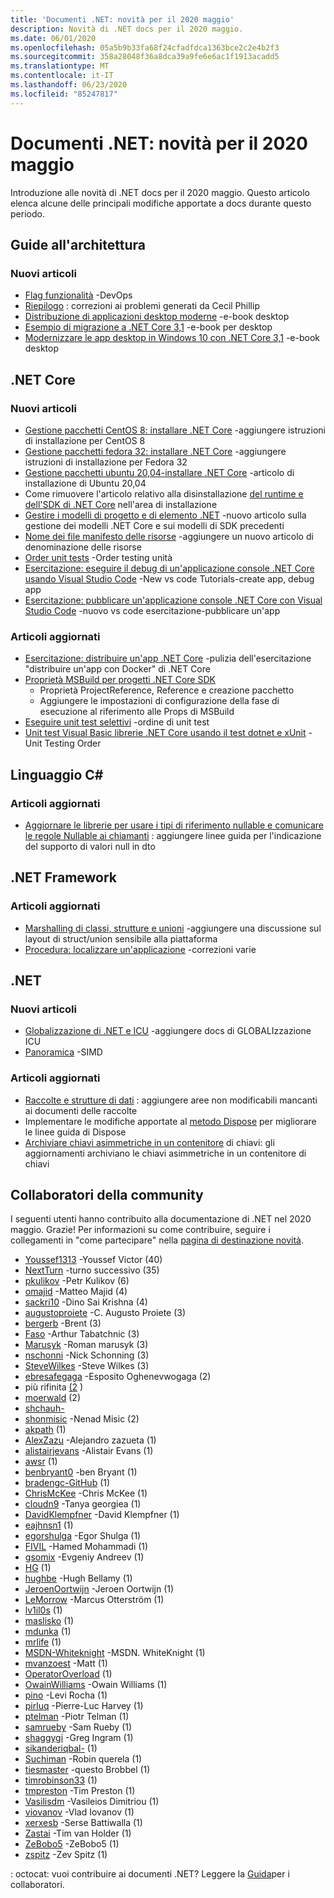 ```yaml
---
title: 'Documenti .NET: novità per il 2020 maggio'
description: Novità di .NET docs per il 2020 maggio.
ms.date: 06/01/2020
ms.openlocfilehash: 05a5b9b33fa68f24cfadfdca1363bce2c2e4b2f3
ms.sourcegitcommit: 358a28048f36a8dca39a9fe6e6ac1f1913acadd5
ms.translationtype: MT
ms.contentlocale: it-IT
ms.lasthandoff: 06/23/2020
ms.locfileid: "85247817"
---
```

# <a name="net-docs-whats-new-for-may-2020"></a>Documenti .NET: novità per il 2020 maggio

Introduzione alle novità di .NET docs per il 2020 maggio. Questo articolo elenca alcune delle principali modifiche apportate a docs durante questo periodo.

## <a name="architecture-guides"></a>Guide all'architettura

### <a name="new-articles"></a>Nuovi articoli

- [Flag funzionalità](../architecture/cloud-native/feature-flags.md) -DevOps
- [Riepilogo](../architecture/cloud-native/summary.md) : correzioni ai problemi generati da Cecil Phillip
- [Distribuzione di applicazioni desktop moderne](../architecture/modernize-desktop/deploy-modern-applications.md) -e-book desktop
- [Esempio di migrazione a .NET Core 3,1](../architecture/modernize-desktop/example-migration-core.md) -e-book per desktop
- [Modernizzare le app desktop in Windows 10 con .NET Core 3,1](../architecture/modernize-desktop/index.md) -e-book desktop

## <a name="net-core"></a>.NET Core

### <a name="new-articles"></a>Nuovi articoli

- [Gestione pacchetti CentOS 8: installare .NET Core](../core/install/linux-package-manager-centos8.md) -aggiungere istruzioni di installazione per CentOS 8
- [Gestione pacchetti fedora 32: installare .NET Core](../core/install/linux-package-manager-fedora32.md) -aggiungere istruzioni di installazione per Fedora 32
- [Gestione pacchetti ubuntu 20,04-installare .NET Core](../core/install/linux-package-manager-ubuntu-2004.md) -articolo di installazione di Ubuntu 20,04
- Come rimuovere l'articolo relativo alla disinstallazione [del runtime e dell'SDK di .NET Core](../core/install/remove-runtime-sdk-versions.md) nell'area di installazione
- [Gestire i modelli di progetto e di elemento .NET](../core/install/templates.md) -nuovo articolo sulla gestione dei modelli .NET Core e sui modelli di SDK precedenti
- [Nome dei file manifesto delle risorse](../core/resources/manifest-file-names.md) -aggiungere un nuovo articolo di denominazione delle risorse
- [Order unit tests](../core/testing/order-unit-tests.md) -Order testing unità
- [Esercitazione: eseguire il debug di un'applicazione console .NET Core usando Visual Studio Code](../core/tutorials/debugging-with-visual-studio-code.md) -New vs code Tutorials-create app, debug app
- [Esercitazione: pubblicare un'applicazione console .NET Core con Visual Studio Code](../core/tutorials/publishing-with-visual-studio-code.md) -nuovo vs code esercitazione-pubblicare un'app

### <a name="updated-articles"></a>Articoli aggiornati

- [Esercitazione: distribuire un'app .NET Core](../core/docker/build-container.md) -pulizia dell'esercitazione "distribuire un'app con Docker" di .NET Core
- [Proprietà MSBuild per progetti .NET Core SDK](../core/project-sdk/msbuild-props.md)
  - Proprietà ProjectReference, Reference e creazione pacchetto
  - Aggiungere le impostazioni di configurazione della fase di esecuzione al riferimento alle Props di MSBuild
- [Eseguire unit test selettivi](../core/testing/selective-unit-tests.md) -ordine di unit test
- [Unit test Visual Basic librerie .NET Core usando il test dotnet e xUnit](../core/testing/unit-testing-visual-basic-with-dotnet-test.md) -Unit Testing Order

## <a name="c-language"></a>Linguaggio C#

### <a name="updated-articles"></a>Articoli aggiornati

- [Aggiornare le librerie per usare i tipi di riferimento nullable e comunicare le regole Nullable ai chiamanti](../csharp/nullable-migration-strategies.md) : aggiungere linee guida per l'indicazione del supporto di valori null in dto

## <a name="net-framework"></a>.NET Framework

### <a name="updated-articles"></a>Articoli aggiornati

- [Marshalling di classi, strutture e unioni](../framework/interop/marshaling-classes-structures-and-unions.md) -aggiungere una discussione sul layout di struct/union sensibile alla piattaforma
- [Procedura: localizzare un'applicazione](../framework/wpf/advanced/how-to-localize-an-application.md) -correzioni varie

## <a name="net"></a>.NET

### <a name="new-articles"></a>Nuovi articoli

- [Globalizzazione di .NET e ICU](../standard/globalization-localization/globalization-icu.md) -aggiungere docs di GLOBALIzzazione ICU
- [Panoramica](../standard/simd.md) -SIMD

### <a name="updated-articles"></a>Articoli aggiornati

- [Raccolte e strutture di dati](../standard/collections/index.md) : aggiungere aree non modificabili mancanti ai documenti delle raccolte
- Implementare le modifiche apportate al [metodo Dispose](../standard/garbage-collection/implementing-dispose.md) per migliorare le linee guida di Dispose
- [Archiviare chiavi asimmetriche in un contenitore](../standard/security/how-to-store-asymmetric-keys-in-a-key-container.md) di chiavi: gli aggiornamenti archiviano le chiavi asimmetriche in un contenitore di chiavi

## <a name="community-contributors"></a>Collaboratori della community

I seguenti utenti hanno contribuito alla documentazione di .NET nel 2020 maggio. Grazie! Per informazioni su come contribuire, seguire i collegamenti in "come partecipare" nella [pagina di destinazione novità](index.yml).

- [Youssef1313](https://github.com/Youssef1313) -Youssef Victor (40)
- [NextTurn](https://github.com/NextTurn) -turno successivo (35)
- [pkulikov](https://github.com/pkulikov) -Petr Kulikov (6)
- [omajid](https://github.com/omajid) -Matteo Majid (4)
- [sackri10](https://github.com/sackri10) -Dino Sai Krishna (4)
- [augustoproiete](https://github.com/augustoproiete) -C. Augusto Proiete (3)
- [bergerb](https://github.com/bergerb) -Brent (3)
- [Faso](https://github.com/faso) -Arthur Tabatchnic (3)
- [Marusyk](https://github.com/Marusyk) -Roman marusyk (3)
- [nschonni](https://github.com/nschonni) -Nick Schonning (3)
- [SteveWilkes](https://github.com/SteveWilkes) -Steve Wilkes (3)
- [ebresafegaga](https://github.com/ebresafegaga) -Esposito Oghenevwogaga (2)
- più rifinita [(2](https://github.com/kosist) )
- [moerwald](https://github.com/moerwald) (2)
- [shchauh-](https://github.com/shchauh)
- [shonmisic](https://github.com/shonmisic) -Nenad Misic (2)
- [akpath](https://github.com/akpath) (1)
- [AlexZazu](https://github.com/AlexZazu) -Alejandro zazueta (1)
- [alistairjevans](https://github.com/alistairjevans) -Alistair Evans (1)
- [awsr](https://github.com/awsr) (1)
- [benbryant0](https://github.com/benbryant0) -ben Bryant (1)
- [bradengc-GitHub](https://github.com/bradengc-github) (1)
- [ChrisMcKee](https://github.com/ChrisMcKee) -Chris McKee (1)
- [cloudn9](https://github.com/cloudn9) -Tanya georgiea (1)
- [DavidKlempfner](https://github.com/DavidKlempfner) -David Klempfner (1)
- [eajhnsn1](https://github.com/eajhnsn1) (1)
- [egorshulga](https://github.com/egorshulga) -Egor Shulga (1)
- [FIVIL](https://github.com/FIVIL) -Hamed Mohammadi (1)
- [gsomix](https://github.com/gsomix) -Evgeniy Andreev (1)
- [HG](https://github.com/hg) (1)
- [hughbe](https://github.com/hughbe) -Hugh Bellamy (1)
- [JeroenOortwijn](https://github.com/JeroenOortwijn) -Jeroen Oortwijn (1)
- [LeMorrow](https://github.com/LeMorrow) -Marcus Otterström (1)
- [lv1il0s](https://github.com/lv1il0s) (1)
- [maslisko](https://github.com/maslisko) (1)
- [mdunka](https://github.com/mdunka) (1)
- [mrlife](https://github.com/mrlife) (1)
- [MSDN-Whiteknight](https://github.com/MSDN-WhiteKnight) -MSDN. WhiteKnight (1)
- [mvanzoest](https://github.com/mvanzoest) -Matt (1)
- [OperatorOverload](https://github.com/OperatorOverload) (1)
- [OwainWilliams](https://github.com/OwainWilliams) -Owain Williams (1)
- [pino](https://github.com/pino) -Levi Rocha (1)
- [pirluq](https://github.com/pirluq) -Pierre-Luc Harvey (1)
- [ptelman](https://github.com/ptelman) -Piotr Telman (1)
- [samrueby](https://github.com/samrueby) -Sam Rueby (1)
- [shaggygi](https://github.com/shaggygi) -Greg Ingram (1)
- [sikanderiqbal-](https://github.com/sikanderiqbal) (1)
- [Suchiman](https://github.com/Suchiman) -Robin querela (1)
- [tiesmaster](https://github.com/tiesmaster) -questo Brobbel (1)
- [timrobinson33](https://github.com/timrobinson33) (1)
- [tmpreston](https://github.com/tmpreston) -Tim Preston (1)
- [Vasilisdm](https://github.com/Vasilisdm) -Vasileios Dimitriou (1)
- [viovanov](https://github.com/viovanov) -Vlad Iovanov (1)
- [xerxesb](https://github.com/xerxesb) -Serse Battiwalla (1)
- [Zastai](https://github.com/Zastai) -Tim van Holder (1)
- [ZeBobo5](https://github.com/ZeBobo5) -ZeBobo5 (1)
- [zspitz](https://github.com/zspitz) -Zev Spitz (1)

: octocat: vuoi contribuire ai documenti .NET? Leggere la [Guida](https://docs.microsoft.com/contribute/dotnet/dotnet-contribute)per i collaboratori.
